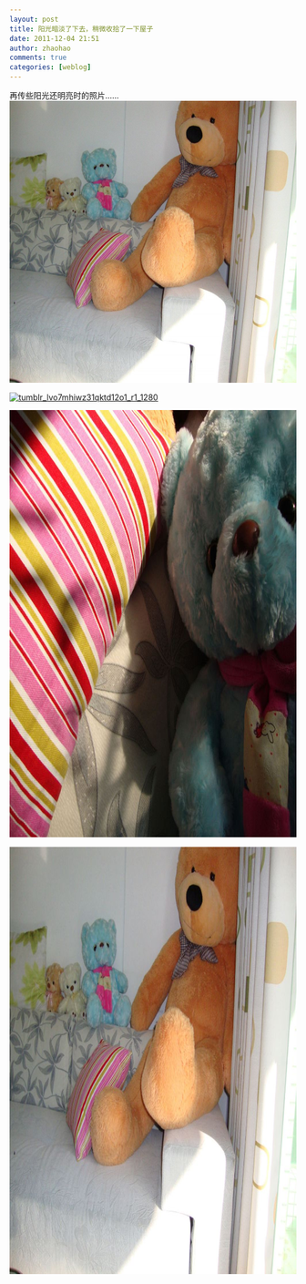 ```yaml
---
layout: post
title: 阳光暗淡了下去，稍微收拾了一下屋子
date: 2011-12-04 21:51
author: zhaohao
comments: true
categories: [weblog]
---
```

再传些阳光还明亮时的照片……
<a href="/Media/tumblr_lvm8g0riti1qktd12o3_12801.jpg"><img src="/Media/tumblr_lvm8g0riti1qktd12o3_12801.jpg" alt="tumblr_lvm8g0riti1qktd12o3_1280" width="660" height="495" class="alignnone size-large wp-image-10393" /></a>

<a href="/Media/tumblr_lvo7mhiwz31qktd12o1_r1_1280.jpg"><img src="/Media/tumblr_lvo7mhiwz31qktd12o1_r1_1280.jpg" alt="tumblr_lvo7mhiwz31qktd12o1_r1_1280" width="700" height="933" class="alignnone size-full wp-image-10394" /></a>

<a href="/Media/tumblr_lvo7mhiwz31qktd12o3_1280.jpg"><img src="/Media/tumblr_lvo7mhiwz31qktd12o3_1280.jpg" alt="tumblr_lvo7mhiwz31qktd12o3_1280" width="1000" height="750" class="alignnone size-full wp-image-10395" /></a>

<a href="/Media/tumblr_lvo7mhiwz31qktd12o4_1280.jpg"><img src="/Media/tumblr_lvo7mhiwz31qktd12o4_1280.jpg" alt="tumblr_lvo7mhiwz31qktd12o4_1280" width="1000" height="750" class="alignnone size-full wp-image-10396" /></a>
